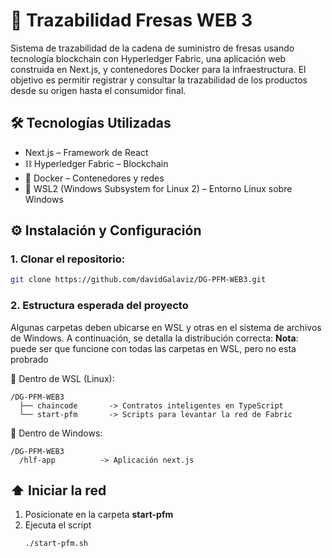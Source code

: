 # 🍓 Trazabilidad Fresas WEB 3
Sistema de trazabilidad de la cadena de suministro de fresas usando tecnología blockchain con Hyperledger Fabric, una aplicación web construida en Next.js, y contenedores Docker para la infraestructura. El objetivo es permitir registrar y consultar la trazabilidad de los productos desde su origen hasta el consumidor final.

## 🛠️ Tecnologías Utilizadas
- Next.js – Framework de React
- ⛓️ Hyperledger Fabric – Blockchain
- 🐳 Docker – Contenedores y redes
- 🐧 WSL2 (Windows Subsystem for Linux 2) – Entorno Linux sobre Windows

## ⚙️ Instalación y Configuración
### 1. Clonar el repositorio:
``` bash
git clone https://github.com/davidGalaviz/DG-PFM-WEB3.git
```
### 2. Estructura esperada del proyecto
Algunas carpetas deben ubicarse en WSL y otras en el sistema de archivos de Windows. A continuación, se detalla la distribución correcta:
**Nota**: puede ser que funcione con todas las carpetas en WSL, pero no esta probrado

📁 Dentro de WSL (Linux):
```
/DG-PFM-WEB3
  ├── chaincode       -> Contratos inteligentes en TypeScript
  └── start-pfm       -> Scripts para levantar la red de Fabric
```
📁 Dentro de Windows: 
```
/DG-PFM-WEB3
  /hlf-app          -> Aplicación next.js
```
## ⬆️ Iniciar la red
1. Posicionate en la carpeta **start-pfm**
2. Ejecuta el script
   ```
   ./start-pfm.sh
   ```
